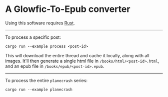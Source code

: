 # A Glowfic-To-Epub converter

Using this software requires [Rust](https://www.rust-lang.org/tools/install).

---

To process a specific post:
```
cargo run --example process <post-id>
```

This will download the entire thread and cache it locally, along with all images.
It'll then generate a single html file in `/books/html/<post-id>.html`, and an epub file in `/books/epub/<post-id>.epub`.

---

To process the entire `planecrash` series:
```
cargo run --example planecrash
```